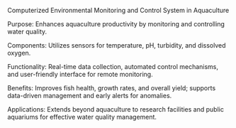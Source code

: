 Computerized Environmental Monitoring and Control System in Aquaculture

Purpose: Enhances aquaculture productivity by monitoring and controlling water quality.

Components: Utilizes sensors for temperature, pH, turbidity, and dissolved oxygen.

Functionality: Real-time data collection, automated control mechanisms, and user-friendly interface for remote monitoring.

Benefits: Improves fish health, growth rates, and overall yield; supports data-driven management and early alerts for anomalies.

Applications: Extends beyond aquaculture to research facilities and public aquariums for effective water quality management.
